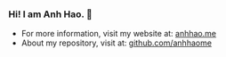 ### Hi! I am Anh Hao. :wave:

- For more information, visit my website at: [anhhao.me](https://www.anhhao.me)
- About my repository, visit at: [github.com/anhhaome](https://github.com/anhhaome)

